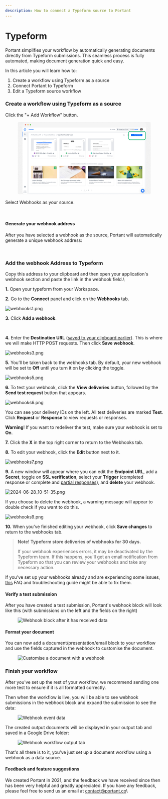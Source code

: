 ```yaml
---
description: How to connect a Typeform source to Portant
---
```


# Typeform

Portant simplifies your workflow by automatically generating documents directly from Typeform submissions. This seamless process is fully automated, making document generation quick and easy.

In this article you will learn how to:

1. Create a workflow using Typeform as a source
2. Connect Portant to Typeform
3. Edit a Typeform source workflow

### Create a workflow using Typeform as a source

Click the "+ Add Workflow" button.

<figure><img src="../.gitbook/assets/image.png" alt=""><figcaption></figcaption></figure>

Select Webhooks as your source.

<figure><img src="https://assets-global.website-files.com/5f3b57b5405f8bd0f98b5e14/63bca1fb1563b3c758579dda_Screenshot%202023-01-10%20at%2010.23.01%20am.png" alt=""><figcaption></figcaption></figure>

#### Generate your webhook address

After you have selected a webhook as the source, Portant will automatically generate a unique webhook address:

<figure><img src="https://assets-global.website-files.com/5f3b57b5405f8bd0f98b5e14/632b1386eab43f792b07077e_Screenshot%202022-09-21%20at%202.36.30%20pm.png" alt=""><figcaption></figcaption></figure>

### Add the webhook Address to Typeform

Copy this address to your clipboard and then open your application's webhook section and paste the link in the webhook field.\


**1.** Open your typeform from your Workspace.

**2.** Go to the **Connect** panel and click on the **Webhooks** tab.

![webhooks1.png](https://typeform.zendesk.com/hc/article_attachments/28009851101204)

**3.** Click **Add a webhook**.

<figure><img src="https://typeform.zendesk.com/hc/article_attachments/28009851102868" alt=""><figcaption></figcaption></figure>

**4.** Enter the **Destination URL** ([saved to your clipboard earlier](typeform.md#generate-your-webhook-address)). This is where we will make HTTP POST requests. Then click **Save webhook**.

![webhooks3.png](https://typeform.zendesk.com/hc/article_attachments/4410136001684)

**5.** You’ll be taken back to the webhooks tab. By default, your new webhook will be set to **Off** until you turn it on by clicking the toggle.

![webhooks5.png](https://typeform.zendesk.com/hc/article_attachments/4410129421076)

**6.** To test your webhook, click the **View deliveries** button, followed by the **Send test request** button that appears.

![webhooks6.png](https://typeform.zendesk.com/hc/article_attachments/4410123326612)

You can see your delivery IDs on the left. All test deliveries are marked **Test**.\
Click **Request** or **Response** to view requests or responses.

**Warning**! If you want to redeliver the test, make sure your webhook is set to **On**.&#x20;

**7.** Click the **X** in the top right corner to return to the Webhooks tab.

**8.** To edit your webhook, click the **Edit** button next to it.

![webhooks7.png](https://typeform.zendesk.com/hc/article_attachments/28009855891604)

**9.** A new window will appear where you can edit the **Endpoint URL**, add a **Secret**, toggle on **SSL verification**, select your **Trigger** (completed response or complete and [partial responses](https://typeform.zendesk.com/hc/en-us/articles/21102221958676)), and **delete** your webhook.

![2024-06-28\_10-51-35.png](https://typeform.zendesk.com/hc/article_attachments/28009855894548)

If you choose to delete the webhook, a warning message will appear to double check if you want to do this.

![webhooks9.png](https://typeform.zendesk.com/hc/article_attachments/4410123327124)

**10.** When you’ve finished editing your webhook, click **Save changes** to return to the webhooks tab.



> **Note! Typeform store deliveries of webhooks for 30 days.**
>
> If your webhook experiences errors, it may be deactivated by the Typeform team. If this happens, you'll get an email notification from Typeform so that you can review your webhooks and take any necessary action.&#x20;

If you've set up your webhooks already and are experiencing some issues, [this](https://www.typeform.com/help/a/webhooks-troubleshooting-and-faq-12978390412692/) FAQ and troubleshooting guide might be able to fix them.

#### Verify a test submission

After you have created a test submission, Portant's webhook block will look like this (with submissions on the left and the fields on the right)

<figure><img src="https://assets-global.website-files.com/5f3b57b5405f8bd0f98b5e14/632b1bd992bbca7407e7a611_Screenshot%202022-09-21%20at%203.11.41%20pm.png" alt="Webhook block after it has received data"><figcaption></figcaption></figure>

#### Format your document

You can now add a document/presentation/email block to your workflow and use the fields captured in the webhook to customise the document.

<figure><img src="https://assets-global.website-files.com/5f3b57b5405f8bd0f98b5e14/632b1d0b0d757b6ed791bb82_Screenshot%202022-09-21%20at%203.17.05%20pm.png" alt="Customise a document with a webhook"><figcaption></figcaption></figure>

### Finish your workflow

After you've set up the rest of your workflow, we recommend sending one more test to ensure if it is all formatted correctly.

Then when the workflow is live, you will be able to see webhook submissions in the webhook block and expand the submission to see the data:

<figure><img src="https://assets-global.website-files.com/5f3b57b5405f8bd0f98b5e14/632b1e225d7ff614bd296723_Screenshot%202022-09-21%20at%203.21.57%20pm.png" alt="Webhook event data"><figcaption></figcaption></figure>

The created output documents will be displayed in your output tab and saved in a Google Drive folder:

<figure><img src="https://assets-global.website-files.com/5f3b57b5405f8bd0f98b5e14/632b1ee26e7d218c0f6d2a41_Screenshot%202022-09-21%20at%203.25.26%20pm.png" alt="Webhook workflow output tab"><figcaption></figcaption></figure>

That's all there is to it, you've just set up a document workflow using a webhook as a data source.

#### Feedback and feature suggestions

We created Portant in 2021, and the feedback we have received since then has been very helpful and greatly appreciated. If you have any feedback, please feel free to send us an email at [contact@portant.co](mailto:contact@portant.co)\


